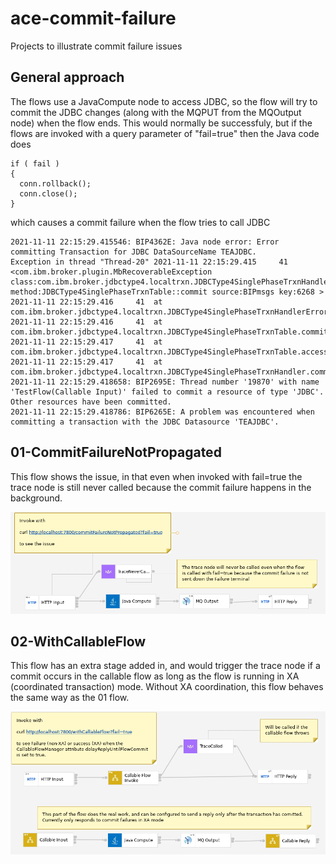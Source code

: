 # ace-commit-failure
Projects to illustrate commit failure issues

## General approach

The flows use a JavaCompute node to access JDBC, so the flow will try to commit the
JDBC changes (along with the MQPUT from the MQOutput node) when the flow ends. This
would normally be successfuly, but if the flows are invoked with a query parameter of
"fail=true" then the Java code does
```
if ( fail )
{
  conn.rollback();
  conn.close();
}
```
which causes a commit failure when the flow tries to call JDBC
```
2021-11-11 22:15:29.415546: BIP4362E: Java node error: Error committing Transaction for JDBC DataSourceName TEAJDBC. 
Exception in thread "Thread-20" 2021-11-11 22:15:29.415     41 <com.ibm.broker.plugin.MbRecoverableException class:com.ibm.broker.jdbctype4.localtrxn.JDBCType4SinglePhaseTrxnHandlerErrors@7134e551 method:JDBCType4SinglePhaseTrxnTable::commit source:BIPmsgs key:6268 >
2021-11-11 22:15:29.416     41  at com.ibm.broker.jdbctype4.localtrxn.JDBCType4SinglePhaseTrxnHandlerErrors.throwException(JDBCType4SinglePhaseTrxnHandlerErrors.java:213)
2021-11-11 22:15:29.416     41  at com.ibm.broker.jdbctype4.localtrxn.JDBCType4SinglePhaseTrxnTable.commit(JDBCType4SinglePhaseTrxnTable.java:1013)
2021-11-11 22:15:29.417     41  at com.ibm.broker.jdbctype4.localtrxn.JDBCType4SinglePhaseTrxnTable.accessThreadToTransactionTable(JDBCType4SinglePhaseTrxnTable.java:236)
2021-11-11 22:15:29.417     41  at com.ibm.broker.jdbctype4.localtrxn.JDBCType4SinglePhaseTrxnHandler.commitTrxnBranch(JDBCType4SinglePhaseTrxnHandler.java:565)
2021-11-11 22:15:29.418658: BIP2695E: Thread number '19870' with name 'TestFlow(Callable Input)' failed to commit a resource of type 'JDBC'. Other resources have been committed. 
2021-11-11 22:15:29.418786: BIP6265E: A problem was encountered when committing a transaction with the JDBC Datasource 'TEAJDBC'. 
```

## 01-CommitFailureNotPropagated

This flow shows the issue, in that even when invoked with fail=true the trace node is
still never called because the commit failure happens in the background.

![01 flow](01-CommitFailureNotPropagated.png)

## 02-WithCallableFlow

This flow has an extra stage added in, and would trigger the trace node if a commit 
occurs in the callable flow as long as the flow is running in XA (coordinated transaction)
mode. Without XA coordination, this flow behaves the same way as the 01 flow.

![02 flow](02-WithCallableFlow.png)


